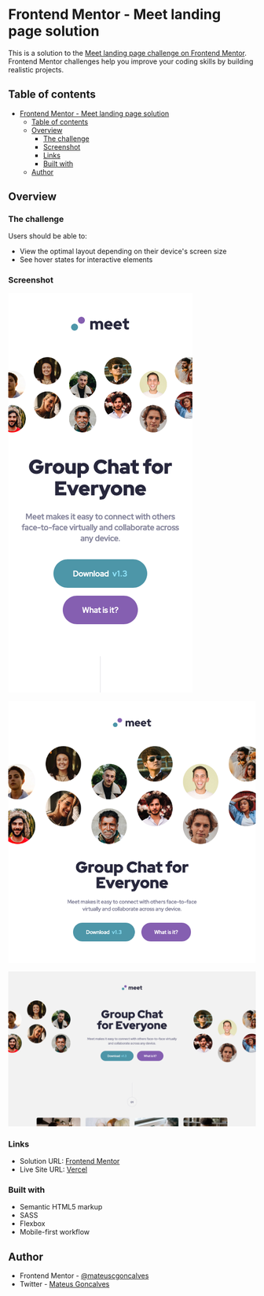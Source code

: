# Frontend Mentor - Meet landing page solution

This is a solution to the [Meet landing page challenge on Frontend Mentor](https://www.frontendmentor.io/challenges/meet-landing-page-rbTDS6OUR). Frontend Mentor challenges help you improve your coding skills by building realistic projects.

## Table of contents

- [Frontend Mentor - Meet landing page solution](#frontend-mentor---meet-landing-page-solution)
  - [Table of contents](#table-of-contents)
  - [Overview](#overview)
    - [The challenge](#the-challenge)
    - [Screenshot](#screenshot)
    - [Links](#links)
    - [Built with](#built-with)
  - [Author](#author)

## Overview

### The challenge

Users should be able to:

- View the optimal layout depending on their device's screen size
- See hover states for interactive elements

### Screenshot

![Mobile screenshot](./mobile.png)

![Tablet screenshot](./tablet.png)

![Desktop screeshot](./desktop.png)

### Links

- Solution URL: [Frontend Mentor](https://www.frontendmentor.io/solutions/meet-landing-page-using-sass-3nWOjTIDX)
- Live Site URL: [Vercel](https://meet-landing-page-lemon-one.vercel.app)

### Built with

- Semantic HTML5 markup
- SASS
- Flexbox
- Mobile-first workflow

## Author

- Frontend Mentor - [@mateuscgoncalves](https://www.frontendmentor.io/profile/mateuscgoncalves)
- Twitter - [Mateus Goncalves](https://www.linkedin.com/in/mateus-gonçalves-577758103/)
  